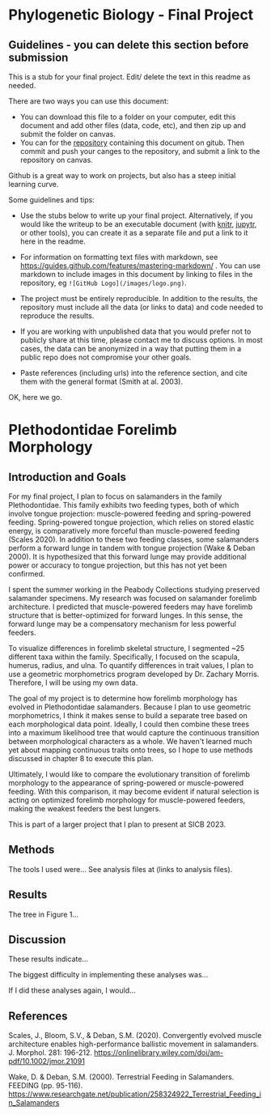 # Phylogenetic Biology - Final Project

## Guidelines - you can delete this section before submission

This is a stub for your final project. Edit/ delete the text in this readme as needed.

There are two ways you can use this document:  
- You can download this file to a folder on your computer, edit this document and add other files (data, code, etc), and then zip up and submit the folder on canvas.
- You can for the [repository](finalproject) containing this document on gitub. Then commit and push your canges to the repository, and submit a link to the repository on canvas.

Github is a great way to work on projects, but also has a steep initial learning curve.


Some guidelines and tips:

- Use the stubs below to write up your final project. Alternatively, if you would like the writeup to be an executable document (with [knitr](http://yihui.name/knitr/), [jupytr](http://jupyter.org/), or other tools), you can create it as a separate file and put a link to it here in the readme.

- For information on formatting text files with markdown, see https://guides.github.com/features/mastering-markdown/ . You can use markdown to include images in this document by linking to files in the repository, eg `![GitHub Logo](/images/logo.png)`.

- The project must be entirely reproducible. In addition to the results, the repository must include all the data (or links to data) and code needed to reproduce the results.

- If you are working with unpublished data that you would prefer not to publicly share at this time, please contact me to discuss options. In most cases, the data can be anonymized in a way that putting them in a public repo does not compromise your other goals.

- Paste references (including urls) into the reference section, and cite them with the general format (Smith at al. 2003).

OK, here we go.

# Plethodontidae Forelimb Morphology

## Introduction and Goals

For my final project, I plan to focus on salamanders in the family Plethodontidae. This family exhibits two feeding types, both of which involve tongue projection: muscle-powered feeding and spring-powered feeding. Spring-powered tongue projection, which relies on stored elastic energy, is comparatively more forceful than muscle-powered feeding (Scales 2020). In addition to these two feeding classes, some salamanders perform a forward lunge in tandem with tongue projection (Wake & Deban 2000). It is hypothesized that this forward lunge may provide additional power or accuracy to tongue projection, but this has not yet been confirmed.

I spent the summer working in the Peabody Collections studying preserved salamander specimens. My research was focused on salamander forelimb architecture. I predicted that muscle-powered feeders may have forelimb structure that is better-optimized for forward lunges. In this sense, the forward lunge may be a compensatory mechanism for less powerful feeders. 

To visualize differences in forelimb skeletal structure, I segmented ~25 different taxa within the family. Specifically, I focused on the scapula, humerus, radius, and ulna. To quantify differences in trait values, I plan to use a geometric morphometrics program developed by Dr. Zachary Morris. Therefore, I will be using my own data.

The goal of my project is to determine how forelimb morphology has evolved in Plethodontidae salamanders. Because I plan to use geometric morphometrics, I think it makes sense to build a separate tree based on each morphological data point. Ideally, I could then combine these trees into a maximum likelihood tree that would capture the continuous transition between morphological characters as a whole. We haven't learned much yet about mapping continuous traits onto trees, so I hope to use methods discussed in chapter 8 to execute this plan.

Ultimately, I would like to compare the evolutionary transition of forelimb morphology to the appearance of spring-powered or muscle-powered feeding. With this comparison, it may become evident if natural selection is acting on optimized forelimb morphology for muscle-powered feeders, making the weakest feeders the best lungers.

This is part of a larger project that I plan to present at SICB 2023.

## Methods

The tools I used were... See analysis files at (links to analysis files).

## Results

The tree in Figure 1...

## Discussion

These results indicate...

The biggest difficulty in implementing these analyses was...

If I did these analyses again, I would...

## References

Scales, J., Bloom, S.V., & Deban, S.M. (2020). Convergently evolved muscle architecture enables high-performance ballistic movement in salamanders. J. Morphol. 281: 196-212. https://onlinelibrary.wiley.com/doi/am-pdf/10.1002/jmor.21091

Wake, D. & Deban, S.M. (2000). Terrestrial Feeding in Salamanders. FEEDING (pp. 95-116). https://www.researchgate.net/publication/258324922_Terrestrial_Feeding_in_Salamanders
